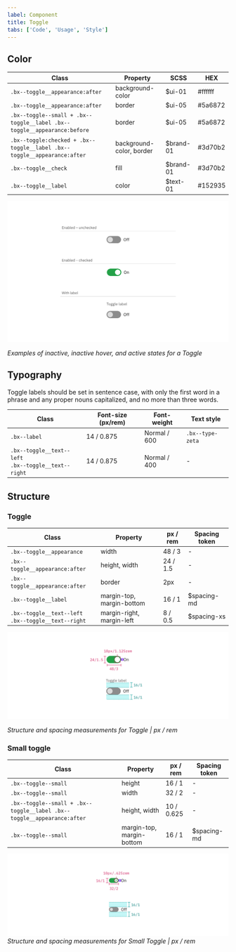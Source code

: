 ```yaml
---
label: Component
title: Toggle
tabs: ['Code', 'Usage', 'Style']
---
```


## Color

| Class                                                                    | Property                 | SCSS      | HEX     |
| ------------------------------------------------------------------------ | ------------------------ | --------- | ------- |
| `.bx--toggle__appearance:after`                                          | background-color         | $ui-01    | #ffffff |
| `.bx--toggle__appearance:after`                                          | border                   | $ui-05    | #5a6872 |
| `.bx--toggle--small + .bx--toggle__label .bx--toggle__appearance:before` | border                   | $ui-05    | #5a6872 |
| `.bx--toggle:checked + .bx--toggle__label .bx--toggle__appearance:after` | background-color, border | $brand-01 | #3d70b2 |
| `.bx--toggle__check`                                                     | fill                     | $brand-01 | #3d70b2 |
| `.bx--toggle__label`                                                     | color                    | $text-01  | #152935 |

<div class="image-component">
    <img src="images/toggle-style-1.png" alt="Inactive, inactive hover, and active states for a Toggle" />
</div>

_Examples of inactive, inactive hover, and active states for a Toggle_

## Typography

Toggle labels should be set in sentence case, with only the first word in a phrase and any proper nouns capitalized, and no more than three words.

| Class                                                      | Font-size (px/rem) | Font-weight  | Text style       |
| ---------------------------------------------------------- | ------------------ | ------------ | ---------------- |
| `.bx--label`                                               | 14 / 0.875         | Normal / 600 | `.bx--type-zeta` |
| `.bx--toggle__text--left` </br> `.bx--toggle__text--right` | 14 / 0.875         | Normal / 400 | -                |

## Structure

### Toggle

| Class                                                      | Property                  | px / rem | Spacing token |
| ---------------------------------------------------------- | ------------------------- | -------- | ------------- |
| `.bx--toggle__appearance`                                  | width                     | 48 / 3   | -             |
| `.bx--toggle__appearance:after`                            | height, width             | 24 / 1.5 | -             |
| `.bx--toggle__appearance:after`                            | border                    | 2px      | -             |
| `.bx--toggle__label`                                       | margin-top, margin-bottom | 16 / 1   | $spacing-md   |
| `.bx--toggle__text--left` </br> `.bx--toggle__text--right` | margin-right, margin-left | 8 / 0.5  | $spacing-xs   |

<div class="image-component">
    <img src="images/toggle-style-2.png" alt="Structure and spacing measurements for toggle" />
</div>

_Structure and spacing measurements for Toggle | px / rem_

### Small toggle

| Class                                                                   | Property                  | px / rem   | Spacing token |
| ----------------------------------------------------------------------- | ------------------------- | ---------- | ------------- |
| `.bx--toggle--small`                                                    | height                    | 16 / 1     | -             |
| `.bx--toggle--small`                                                    | width                     | 32 / 2     | -             |
| `.bx--toggle--small + .bx--toggle__label .bx--toggle__appearance:after` | height, width             | 10 / 0.625 | -             |
| `.bx--toggle--small`                                                    | margin-top, margin-bottom | 16 / 1     | $spacing-md   |

![Structure and spacing measurements for small toggle](images/toggle-style-3.png)
_Structure and spacing measurements for Small Toggle | px / rem_
